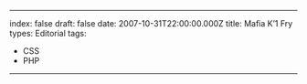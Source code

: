 
---
index: false
draft: false
date: 2007-10-31T22:00:00.000Z
title: Mafia K’1 Fry
types: Editorial
tags:
  - CSS
  - PHP
---
